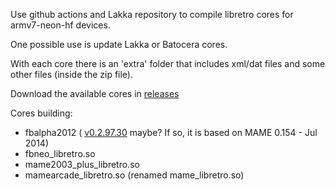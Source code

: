 Use github actions and Lakka repository to compile libretro cores for armv7-neon-hf devices.

One possible use is update Lakka or Batocera cores.

With each core there is an 'extra' folder that includes xml/dat files and some other files (inside the zip file).

Download the available cores in [releases](https://github.com/cjom/Lakka-LibreELEC/releases)

Cores building:
  - fbalpha2012 ( [v0.2.97.30](https://github.com/libretro/fbalpha2012/commit/134c55b98b64e620a703a85061ce317fdc5816d0) maybe? If so, it is based on MAME 0.154 - Jul 2014)
  - fbneo_libretro.so
  - mame2003_plus_libretro.so
  - mamearcade_libretro.so (renamed mame_libretro.so)
  